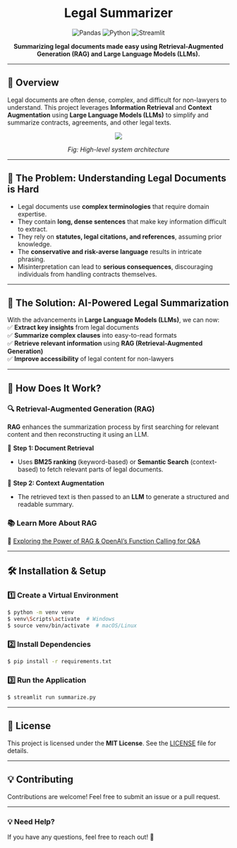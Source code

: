 <div align="center">

# **Legal Summarizer**  

![Pandas](https://img.shields.io/badge/Pandas-1.3.3-150458.svg?style=flat&logo=pandas&logoColor=white)  ![Python](https://img.shields.io/badge/Python-3.10-3776AB.svg?style=flat&logo=python&logoColor=white) ![Streamlit](https://img.shields.io/badge/Streamlit-1.27.2-FF4B4B.svg?style=flat&logo=Streamlit&logoColor=white)

 **Summarizing legal documents made easy using Retrieval-Augmented Generation (RAG) and Large Language Models (LLMs).**  

</div>

---

## **📌 Overview**  
Legal documents are often dense, complex, and difficult for non-lawyers to understand. This project leverages **Information Retrieval** and **Context Augmentation** using **Large Language Models (LLMs)** to simplify and summarize contracts, agreements, and other legal texts.

<div align="center">
  <img src="https://github.com/d1pankarmedhi/legal_summarizer/assets/136924835/4968735b-b3a8-4633-8edd-6b8bed7ba558"/>
  <p><i>Fig: High-level system architecture</i></p>
</div>

---

## **🚨 The Problem: Understanding Legal Documents is Hard**  
- Legal documents use **complex terminologies** that require domain expertise.  
- They contain **long, dense sentences** that make key information difficult to extract.  
- They rely on **statutes, legal citations, and references**, assuming prior knowledge.  
- The **conservative and risk-averse language** results in intricate phrasing.  
- Misinterpretation can lead to **serious consequences**, discouraging individuals from handling contracts themselves.  

---

## **🤖 The Solution: AI-Powered Legal Summarization**  
With the advancements in **Large Language Models (LLMs)**, we can now:  
✅ **Extract key insights** from legal documents  
✅ **Summarize complex clauses** into easy-to-read formats  
✅ **Retrieve relevant information** using **RAG (Retrieval-Augmented Generation)**  
✅ **Improve accessibility** of legal content for non-lawyers  

---

## **📌 How Does It Work?**  
### **🔍 Retrieval-Augmented Generation (RAG)**  
**RAG** enhances the summarization process by first searching for relevant content and then reconstructing it using an LLM.

🔹 **Step 1: Document Retrieval**  
- Uses **BM25 ranking** (keyword-based) or **Semantic Search** (context-based) to fetch relevant parts of legal documents.  

🔹 **Step 2: Context Augmentation**  
- The retrieved text is then passed to an **LLM** to generate a structured and readable summary.  

### **📚 Learn More About RAG**  
🔗 [Exploring the Power of RAG & OpenAI’s Function Calling for Q&A](https://dipankarmedh1.medium.com/exploring-the-power-of-rag-and-openais-function-calling-for-question-answering-d512c45c56b5)  

---

## **🛠 Installation & Setup**  
### **1️⃣ Create a Virtual Environment**
```bash
$ python -m venv venv
$ venv\Scripts\activate  # Windows
$ source venv/bin/activate  # macOS/Linux
```

### **2️⃣ Install Dependencies**
```bash
$ pip install -r requirements.txt
```

### **3️⃣ Run the Application**
```bash
$ streamlit run summarize.py
```

---

## **📜 License**  
This project is licensed under the **MIT License**. See the [LICENSE](LICENSE) file for details.

---

## **💡 Contributing** 
Contributions are welcome! Feel free to submit an issue or a pull request.

---

### **💡 Need Help?**
If you have any questions, feel free to reach out! 🚀




